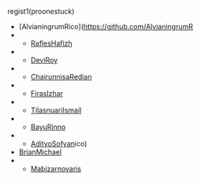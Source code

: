 regist1(proonestuck)
- [AlvianingrumRico](https://github.com/AlvianingrumR
- - [RaflesHafizh](https://github.com/RaflesHafizh)
- - [DeviRoy](https://github.com/DeviRoy)
- - [ChairunnisaRedian](https://github.com/ChairunnisaRedian)
- - [FirasIzhar](https://github.com/FirasIzhar)
- - [TilasnuariIsmail](https://github.com/TilasnuariIsmail)
- - [BayuRinno](https://github.com/BayuRinno)
- - [AdityoSofyan](https://github.com/AdityoSofyan)ico)
- [BrianMichael](https://github.com/BrianMichael)
- - [Mabizarnovaris](https://github.com/Mabizarnovaris)

